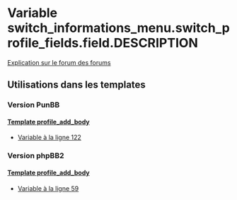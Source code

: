 # Variable switch_informations_menu.switch_profile_fields.field.DESCRIPTION
[Explication sur le forum des forums](http://forum.forumactif.com/t294113-listing-des-variables#switch_informations_menu.switch_profile_fields.field.DESCRIPTION)
## Utilisations dans les templates
### Version PunBB
#### [Template profile_add_body](punbb/profile_add_body.md)
* [Variable à la ligne 122](../punbb/profile_add_body.tpl#L122)
### Version phpBB2
#### [Template profile_add_body](subsilver/profile_add_body.md)
* [Variable à la ligne 59](../subsilver/profile_add_body.tpl#L59)